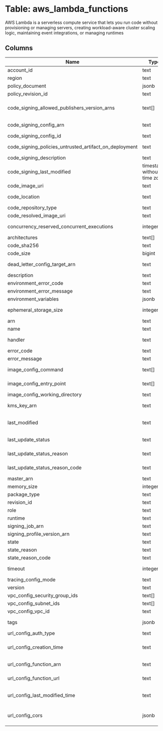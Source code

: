 
# Table: aws_lambda_functions
AWS Lambda is a serverless compute service that lets you run code without provisioning or managing servers, creating workload-aware cluster scaling logic, maintaining event integrations, or managing runtimes
## Columns
| Name        | Type           | Description  |
| ------------- | ------------- | -----  |
|account_id|text|The AWS Account ID of the resource.|
|region|text|The AWS Region of the resource.|
|policy_document|jsonb|The resource-based policy.|
|policy_revision_id|text|A unique identifier for the current revision of the policy.|
|code_signing_allowed_publishers_version_arns|text[]|The Amazon Resource Name (ARN) for each of the signing profiles. A signing profile defines a trusted user who can sign a code package.|
|code_signing_config_arn|text|The Amazon Resource Name (ARN) of the Code signing configuration.|
|code_signing_config_id|text|Unique identifier for the Code signing configuration.|
|code_signing_policies_untrusted_artifact_on_deployment|text|Code signing configuration policy for deployment validation failure.|
|code_signing_description|text|Code signing configuration description.|
|code_signing_last_modified|timestamp without time zone|The date and time that the Code signing configuration was last modified, in ISO-8601 format (YYYY-MM-DDThh:mm:ss.sTZD).|
|code_image_uri|text|URI of a container image in the Amazon ECR registry.|
|code_location|text|A presigned URL that you can use to download the deployment package.|
|code_repository_type|text|The service that's hosting the file.|
|code_resolved_image_uri|text|The resolved URI for the image.|
|concurrency_reserved_concurrent_executions|integer|The number of concurrent executions that are reserved for this function|
|architectures|text[]|The instruction set architecture that the function supports|
|code_sha256|text|The SHA256 hash of the function's deployment package.|
|code_size|bigint|The size of the function's deployment package, in bytes.|
|dead_letter_config_target_arn|text|The Amazon Resource Name (ARN) of an Amazon SQS queue or Amazon SNS topic.|
|description|text|The function's description.|
|environment_error_code|text|The error code.|
|environment_error_message|text|The error message.|
|environment_variables|jsonb|Environment variable key-value pairs.|
|ephemeral_storage_size|integer|The size of the function’s /tmp directory.  This member is required.|
|arn|text|The function's Amazon Resource Name (ARN).|
|name|text|The name of the function.|
|handler|text|The function that Lambda calls to begin executing your function.|
|error_code|text|Error code.|
|error_message|text|Error message.|
|image_config_command|text[]|Specifies parameters that you want to pass in with ENTRYPOINT.|
|image_config_entry_point|text[]|Specifies the entry point to their application, which is typically the location of the runtime executable.|
|image_config_working_directory|text|Specifies the working directory.|
|kms_key_arn|text|The KMS key that's used to encrypt the function's environment variables|
|last_modified|text|The date and time that the function was last updated, in ISO-8601 format (https://www.w3.org/TR/NOTE-datetime) (YYYY-MM-DDThh:mm:ss.sTZD).|
|last_update_status|text|The status of the last update that was performed on the function|
|last_update_status_reason|text|The reason for the last update that was performed on the function.|
|last_update_status_reason_code|text|The reason code for the last update that was performed on the function.|
|master_arn|text|For Lambda@Edge functions, the ARN of the main function.|
|memory_size|integer|The amount of memory available to the function at runtime.|
|package_type|text|The type of deployment package|
|revision_id|text|The latest updated revision of the function or alias.|
|role|text|The function's execution role.|
|runtime|text|The runtime environment for the Lambda function.|
|signing_job_arn|text|The ARN of the signing job.|
|signing_profile_version_arn|text|The ARN of the signing profile version.|
|state|text|The current state of the function|
|state_reason|text|The reason for the function's current state.|
|state_reason_code|text|The reason code for the function's current state|
|timeout|integer|The amount of time in seconds that Lambda allows a function to run before stopping it.|
|tracing_config_mode|text|The tracing mode.|
|version|text|The version of the Lambda function.|
|vpc_config_security_group_ids|text[]|A list of VPC security groups IDs.|
|vpc_config_subnet_ids|text[]|A list of VPC subnet IDs.|
|vpc_config_vpc_id|text|The ID of the VPC.|
|tags|jsonb|The function's tags (https://docs.aws.amazon.com/lambda/latest/dg/tagging.html).|
|url_config_auth_type|text|The type of authentication that your function URL uses|
|url_config_creation_time|text|When the function URL was created, in ISO-8601 format (https://www.w3.org/TR/NOTE-datetime) (YYYY-MM-DDThh:mm:ss.sTZD).  This member is required.|
|url_config_function_arn|text|The Amazon Resource Name (ARN) of your function.  This member is required.|
|url_config_function_url|text|The HTTP URL endpoint for your function.  This member is required.|
|url_config_last_modified_time|text|When the function URL configuration was last updated, in ISO-8601 format (https://www.w3.org/TR/NOTE-datetime) (YYYY-MM-DDThh:mm:ss.sTZD).  This member is required.|
|url_config_cors|jsonb|The cross-origin resource sharing (CORS) (https://developer.mozilla.org/en-US/docs/Web/HTTP/CORS) settings for your function URL.|
